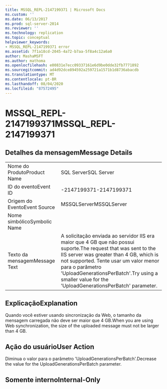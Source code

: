 ```yaml
---
title: MSSQL_REPL-2147199371 | Microsoft Docs
ms.custom: ''
ms.date: 06/13/2017
ms.prod: sql-server-2014
ms.reviewer: ''
ms.technology: replication
ms.topic: conceptual
helpviewer_keywords:
- MSSQL_REPL-2147199371 error
ms.assetid: 7f1a18cd-2045-4a72-b7aa-5f8a4c12a6a0
author: MashaMSFT
ms.author: mathoma
ms.openlocfilehash: e00831e7ecc09337161e6d9be0dde32fb7771892
ms.sourcegitcommit: ad4d92dce894592a259721a1571b1d8736abacdb
ms.translationtype: MT
ms.contentlocale: pt-BR
ms.lasthandoff: 08/04/2020
ms.locfileid: "87572495"
---
```

# <a name="mssql_repl-2147199371"></a><span data-ttu-id="00f4f-102">MSSQL_REPL-2147199371</span><span class="sxs-lookup"><span data-stu-id="00f4f-102">MSSQL_REPL-2147199371</span></span>
    
## <a name="message-details"></a><span data-ttu-id="00f4f-103">Detalhes da mensagem</span><span class="sxs-lookup"><span data-stu-id="00f4f-103">Message Details</span></span>  
  
|||  
|-|-|  
|<span data-ttu-id="00f4f-104">Nome do Produto</span><span class="sxs-lookup"><span data-stu-id="00f4f-104">Product Name</span></span>|<span data-ttu-id="00f4f-105">SQL Server</span><span class="sxs-lookup"><span data-stu-id="00f4f-105">SQL Server</span></span>|  
|<span data-ttu-id="00f4f-106">ID do evento</span><span class="sxs-lookup"><span data-stu-id="00f4f-106">Event ID</span></span>|<span data-ttu-id="00f4f-107">-2147199371</span><span class="sxs-lookup"><span data-stu-id="00f4f-107">-2147199371</span></span>|  
|<span data-ttu-id="00f4f-108">Origem do Evento</span><span class="sxs-lookup"><span data-stu-id="00f4f-108">Event Source</span></span>|<span data-ttu-id="00f4f-109">MSSQLServer</span><span class="sxs-lookup"><span data-stu-id="00f4f-109">MSSQLServer</span></span>|  
|<span data-ttu-id="00f4f-110">Nome simbólico</span><span class="sxs-lookup"><span data-stu-id="00f4f-110">Symbolic Name</span></span>||  
|<span data-ttu-id="00f4f-111">Texto da mensagem</span><span class="sxs-lookup"><span data-stu-id="00f4f-111">Message Text</span></span>|<span data-ttu-id="00f4f-112">A solicitação enviada ao servidor IIS era maior que 4 GB que não possui suporte.</span><span class="sxs-lookup"><span data-stu-id="00f4f-112">The request that was sent to the IIS server was greater than 4 GB, which is not supported.</span></span> <span data-ttu-id="00f4f-113">Tente usar um valor menor para o parâmetro 'UploadGenerationsPerBatch'.</span><span class="sxs-lookup"><span data-stu-id="00f4f-113">Try using a smaller value for the 'UploadGenerationsPerBatch' parameter.</span></span>|  
  
## <a name="explanation"></a><span data-ttu-id="00f4f-114">Explicação</span><span class="sxs-lookup"><span data-stu-id="00f4f-114">Explanation</span></span>  
 <span data-ttu-id="00f4f-115">Quando você estiver usando sincronização da Web, o tamanho da mensagem carregada não deve ser maior que 4 GB.</span><span class="sxs-lookup"><span data-stu-id="00f4f-115">When you are using Web synchronization, the size of the uploaded message must not be larger than 4 GB.</span></span>  
  
## <a name="user-action"></a><span data-ttu-id="00f4f-116">Ação do usuário</span><span class="sxs-lookup"><span data-stu-id="00f4f-116">User Action</span></span>  
 <span data-ttu-id="00f4f-117">Diminua o valor para o parâmetro 'UploadGenerationsPerBatch'.</span><span class="sxs-lookup"><span data-stu-id="00f4f-117">Decrease the value for the UploadGenerationsPerBatch parameter.</span></span>  
  
## <a name="internal-only"></a><span data-ttu-id="00f4f-118">Somente interno</span><span class="sxs-lookup"><span data-stu-id="00f4f-118">Internal-Only</span></span>  
  
